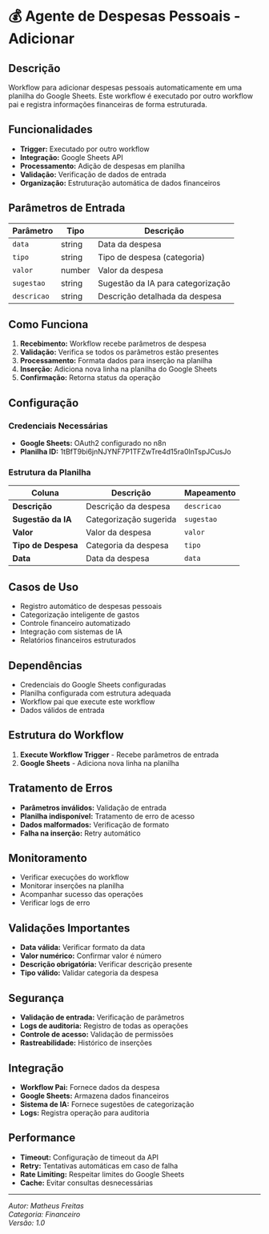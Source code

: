# 💰 Agente de Despesas Pessoais - Adicionar

## Descrição

Workflow para adicionar despesas pessoais automaticamente em uma planilha do Google Sheets. Este workflow é executado por outro workflow pai e registra informações financeiras de forma estruturada.

## Funcionalidades

- **Trigger:** Executado por outro workflow
- **Integração:** Google Sheets API
- **Processamento:** Adição de despesas em planilha
- **Validação:** Verificação de dados de entrada
- **Organização:** Estruturação automática de dados financeiros

## Parâmetros de Entrada

| Parâmetro   | Tipo   | Descrição                         |
| ----------- | ------ | --------------------------------- |
| `data`      | string | Data da despesa                   |
| `tipo`      | string | Tipo de despesa (categoria)       |
| `valor`     | number | Valor da despesa                  |
| `sugestao`  | string | Sugestão da IA para categorização |
| `descricao` | string | Descrição detalhada da despesa    |

## Como Funciona

1. **Recebimento:** Workflow recebe parâmetros de despesa
2. **Validação:** Verifica se todos os parâmetros estão presentes
3. **Processamento:** Formata dados para inserção na planilha
4. **Inserção:** Adiciona nova linha na planilha do Google Sheets
5. **Confirmação:** Retorna status da operação

## Configuração

### Credenciais Necessárias

- **Google Sheets:** OAuth2 configurado no n8n
- **Planilha ID:** 1tBfT9bi6jnNJYNF7P1TFZwTre4d15ra0lnTspJCusJo

### Estrutura da Planilha

| Coluna              | Descrição              | Mapeamento  |
| ------------------- | ---------------------- | ----------- |
| **Descrição**       | Descrição da despesa   | `descricao` |
| **Sugestão da IA**  | Categorização sugerida | `sugestao`  |
| **Valor**           | Valor da despesa       | `valor`     |
| **Tipo de Despesa** | Categoria da despesa   | `tipo`      |
| **Data**            | Data da despesa        | `data`      |

## Casos de Uso

- Registro automático de despesas pessoais
- Categorização inteligente de gastos
- Controle financeiro automatizado
- Integração com sistemas de IA
- Relatórios financeiros estruturados

## Dependências

- Credenciais do Google Sheets configuradas
- Planilha configurada com estrutura adequada
- Workflow pai que execute este workflow
- Dados válidos de entrada

## Estrutura do Workflow

1. **Execute Workflow Trigger** - Recebe parâmetros de entrada
2. **Google Sheets** - Adiciona nova linha na planilha

## Tratamento de Erros

- **Parâmetros inválidos:** Validação de entrada
- **Planilha indisponível:** Tratamento de erro de acesso
- **Dados malformados:** Verificação de formato
- **Falha na inserção:** Retry automático

## Monitoramento

- Verificar execuções do workflow
- Monitorar inserções na planilha
- Acompanhar sucesso das operações
- Verificar logs de erro

## Validações Importantes

- **Data válida:** Verificar formato da data
- **Valor numérico:** Confirmar valor é número
- **Descrição obrigatória:** Verificar descrição presente
- **Tipo válido:** Validar categoria da despesa

## Segurança

- **Validação de entrada:** Verificação de parâmetros
- **Logs de auditoria:** Registro de todas as operações
- **Controle de acesso:** Validação de permissões
- **Rastreabilidade:** Histórico de inserções

## Integração

- **Workflow Pai:** Fornece dados da despesa
- **Google Sheets:** Armazena dados financeiros
- **Sistema de IA:** Fornece sugestões de categorização
- **Logs:** Registra operação para auditoria

## Performance

- **Timeout:** Configuração de timeout da API
- **Retry:** Tentativas automáticas em caso de falha
- **Rate Limiting:** Respeitar limites do Google Sheets
- **Cache:** Evitar consultas desnecessárias

---

_Autor: Matheus Freitas_  
_Categoria: Financeiro_  
_Versão: 1.0_
